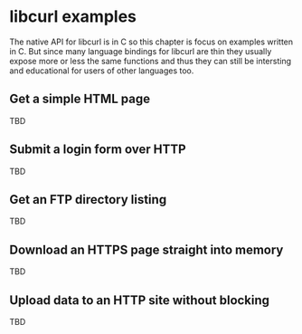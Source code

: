 # libcurl examples

The native API for libcurl is in C so this chapter is focus on examples
written in C. But since many language bindings for libcurl are thin they
usually expose more or less the same functions and thus they can still be
intersting and educational for users of other languages too.

## Get a simple HTML page

TBD

## Submit a login form over HTTP

TBD

## Get an FTP directory listing

TBD

## Download an HTTPS page straight into memory

TBD

## Upload data to an HTTP site without blocking

TBD
